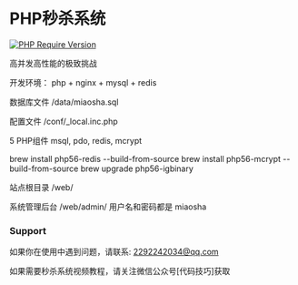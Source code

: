 # PHP秒杀系统
[![PHP Require Version](https://img.shields.io/badge/php-%3E%3D5.6-8892BF.svg)](https://secure.php.net/)

高并发高性能的极致挑战

开发环境：
php + nginx + mysql + redis

数据库文件
/data/miaosha.sql

配置文件
/conf/_local.inc.php

5 PHP组件
msql, pdo, redis, mcrypt

brew install php56-redis --build-from-source
brew install php56-mcrypt --build-from-source
brew upgrade php56-igbinary


站点根目录
/web/

系统管理后台
/web/admin/
用户名和密码都是 miaosha

### Support

如果你在使用中遇到问题，请联系: [2292242034@qq.com](mailto:2292242034@qq.com)

如果需要秒杀系统视频教程，请关注微信公众号[代码技巧]获取

